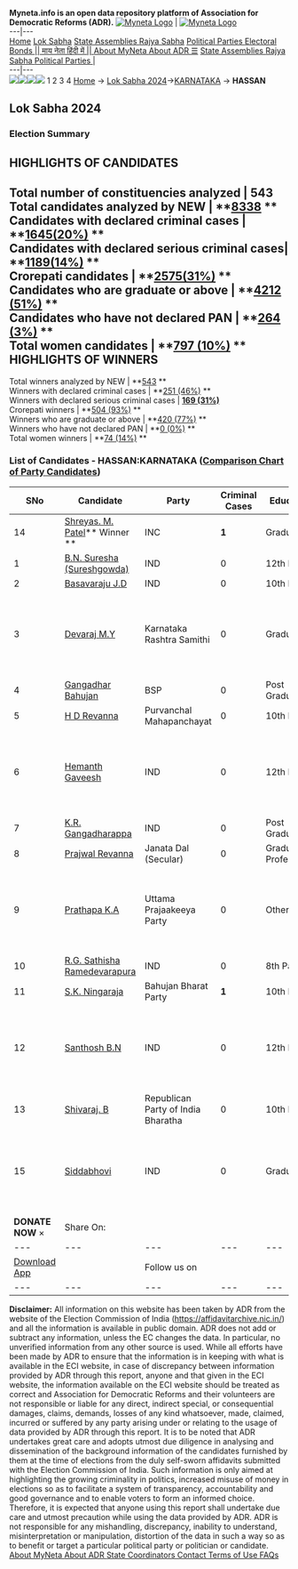 **Myneta.info is an open data repository platform of Association for Democratic Reforms (ADR).**
[![Myneta Logo](https://www.myneta.info/lib/img/myneta-logo.png)](https://www.myneta.info/) | [![Myneta Logo](https://www.myneta.info/lib/img/adr-logo.png)](https://adrindia.org)  
---|---  
[Home](https://www.myneta.info/) [Lok Sabha](https://www.myneta.info/#ls "Lok Sabha") [ State Assemblies ](https://www.myneta.info/#sa "State Assemblies") [Rajya Sabha](https://www.myneta.info/#rs "Rajya Sabha") [Political Parties ](https://www.myneta.info/party "Political Parties") [ Electoral Bonds ](https://www.myneta.info/electoral_bonds "Electoral Bonds") [ || माय नेता हिंदी में || ](https://translate.google.co.in/translate?prev=hp&hl=en&js=y&u=www.myneta.info&sl=en&tl=hi&history_state0=) [ About MyNeta ](https://adrindia.org/content/about-myneta) [ About ADR ](https://adrindia.org/about-adr/who-we-are) [☰](javascript:void\(0\))
[ State Assemblies ](https://www.myneta.info/#sa "State Assemblies") [ Rajya Sabha ](https://www.myneta.info/#rs "Rajya Sabha") [ Political Parties ](https://www.myneta.info/party "Political Parties")
|   
---|---  
![](https://www.myneta.info/lib/img/banner/banner-1.png)![](https://www.myneta.info/lib/img/banner/banner-2.png)![](https://www.myneta.info/lib/img/banner/banner-3.png)![](https://www.myneta.info/lib/img/banner/banner-4.png)
1  2  3  4 
[Home](https://www.myneta.info/) → [Lok Sabha 2024](https://www.myneta.info/LokSabha2024/)→[KARNATAKA](https://www.myneta.info/LokSabha2024/index.php?action=show_constituencies&state_id=16) → **HASSAN**
### 
## Lok Sabha 2024
###  Election Summary 
HIGHLIGHTS OF CANDIDATES  
---  
Total number of constituencies analyzed |  543   
Total candidates analyzed by NEW | **[8338](https://www.myneta.info/LokSabha2024/index.php?action=summary&subAction=candidates_analyzed&sort=candidate#summary) **  
Candidates with declared criminal cases | **[1645(20%)](https://www.myneta.info/LokSabha2024/index.php?action=summary&subAction=crime&sort=candidate#summary) **  
Candidates with declared serious criminal cases| **[1189(14%)](https://www.myneta.info/LokSabha2024/index.php?action=summary&subAction=serious_crime&sort=candidate#summary) **  
Crorepati candidates | **[2575(31%)](https://www.myneta.info/LokSabha2024/index.php?action=summary&subAction=crorepati&sort=candidate#summary) **  
Candidates who are graduate or above | **[4212 (51%)](https://www.myneta.info/LokSabha2024/index.php?action=summary&subAction=education&sort=candidate#summary) **  
Candidates who have not declared PAN | **[264 (3%)](https://www.myneta.info/LokSabha2024/index.php?action=summary&subAction=without_pan&sort=candidate#summary) **  
Total women candidates | **[797 (10%)](https://www.myneta.info/LokSabha2024/index.php?action=summary&subAction=women_candidate&sort=candidate#summary) **  
HIGHLIGHTS OF WINNERS  
---  
Total winners analyzed by NEW | **[543](https://www.myneta.info/LokSabha2024/index.php?action=summary&subAction=winner_analyzed&sort=candidate#summary) **  
Winners with declared criminal cases | **[251 (46%)](https://www.myneta.info/LokSabha2024/index.php?action=summary&subAction=winner_crime&sort=candidate#summary) **  
Winners with declared serious criminal cases | **[169 (31%)](https://www.myneta.info/LokSabha2024/index.php?action=summary&subAction=winner_serious_crime&sort=candidate#summary)**  
Crorepati winners | **[504 (93%)](https://www.myneta.info/LokSabha2024/index.php?action=summary&subAction=winner_crorepati&sort=candidate#summary) **  
Winners who are graduate or above | **[420 (77%)](https://www.myneta.info/LokSabha2024/index.php?action=summary&subAction=winner_education&sort=candidate#summary) **  
Winners who have not declared PAN | **[0 (0%)](https://www.myneta.info/LokSabha2024/index.php?action=summary&subAction=winner_without_pan&sort=candidate#summary) **  
Total women winners | **[74 (14%)](https://www.myneta.info/LokSabha2024/index.php?action=summary&subAction=winner_women&sort=candidate#summary) **  
### List of Candidates - HASSAN:KARNATAKA ([Comparison Chart of Party Candidates](https://www.myneta.info/LokSabha2024/comparisonchart.php?constituency_id=176))
SNo | Candidate| Party| Criminal Cases| Education| Age| Total Assets| Liabilities  
---|---|---|---|---|---|---|---  
14  | [Shreyas. M. Patel](https://www.myneta.info/LokSabha2024/candidate.php?candidate_id=1890)** Winner ** | INC | **1** | Graduate| 32 | Rs 42,67,10,045 ~ 42 Crore+ | Rs 88,80,873 ~ 88 Lacs+  
1  | [B.N. Suresha (Sureshgowda)](https://www.myneta.info/LokSabha2024/candidate.php?candidate_id=2641) | IND | 0 | 12th Pass| 51 | Rs 9,78,227 ~ 9 Lacs+ | Rs 2,02,946 ~ 2 Lacs+  
2  | [Basavaraju J.D](https://www.myneta.info/LokSabha2024/candidate.php?candidate_id=2048) | IND | 0 | 10th Pass| 60 | Rs 3,34,95,114 ~ 3 Crore+ | Rs 33,15,876 ~ 33 Lacs+  
3  | [Devaraj M.Y](https://www.myneta.info/LokSabha2024/candidate.php?candidate_id=1891) | Karnataka Rashtra Samithi | 0 | Graduate| 46 | ![](https://myneta.info/image_v2.php?myneta_folder=LokSabha2024&candidate_id=1891&col=ta) | ![](https://myneta.info/image_v2.php?myneta_folder=LokSabha2024&candidate_id=1891&col=lia)  
4  | [Gangadhar Bahujan](https://www.myneta.info/LokSabha2024/candidate.php?candidate_id=2046) | BSP | 0 | Post Graduate| 43 | Rs 50,64,100 ~ 50 Lacs+ | Rs 20,000 ~ 20 Thou+  
5  | [H D Revanna](https://www.myneta.info/LokSabha2024/candidate.php?candidate_id=1892) | Purvanchal Mahapanchayat | 0 | 10th Pass| 48 | Rs 31,00,000 ~ 31 Lacs+ | Rs 1,00,000 ~ 1 Lacs+  
6  | [Hemanth Gaveesh](https://www.myneta.info/LokSabha2024/candidate.php?candidate_id=2640) | IND | 0 | 12th Pass| 38 | ![](https://myneta.info/image_v2.php?myneta_folder=LokSabha2024&candidate_id=2640&col=ta) | ![](https://myneta.info/image_v2.php?myneta_folder=LokSabha2024&candidate_id=2640&col=lia)  
7  | [K.R. Gangadharappa](https://www.myneta.info/LokSabha2024/candidate.php?candidate_id=2342) | IND | 0 | Post Graduate| 72 | Rs 77,27,500 ~ 77 Lacs+ | Rs 21,45,000 ~ 21 Lacs+  
8  | [Prajwal Revanna](https://www.myneta.info/LokSabha2024/candidate.php?candidate_id=1893) | Janata Dal (Secular) | 0 | Graduate Professional| 34 | Rs 40,88,71,060 ~ 40 Crore+ | Rs 7,52,79,104 ~ 7 Crore+  
9  | [Prathapa K.A](https://www.myneta.info/LokSabha2024/candidate.php?candidate_id=2343) | Uttama Prajaakeeya Party | 0 | Others| 29 | ![](https://myneta.info/image_v2.php?myneta_folder=LokSabha2024&candidate_id=2343&col=ta) | ![](https://myneta.info/image_v2.php?myneta_folder=LokSabha2024&candidate_id=2343&col=lia)  
10  | [R.G. Sathisha Ramedevarapura](https://www.myneta.info/LokSabha2024/candidate.php?candidate_id=2050) | IND | 0 | 8th Pass| 52 | Rs 8,00,000 ~ 8 Lacs+ | Rs 4,38,000 ~ 4 Lacs+  
11  | [S.K. Ningaraja](https://www.myneta.info/LokSabha2024/candidate.php?candidate_id=2638) | Bahujan Bharat Party | **1** | 10th Pass| 47 | Rs 22,30,000 ~ 22 Lacs+ | Rs 30,00,000 ~ 30 Lacs+  
12  | [Santhosh B.N](https://www.myneta.info/LokSabha2024/candidate.php?candidate_id=2344) | IND | 0 | 12th Pass| 35 | ![](https://myneta.info/image_v2.php?myneta_folder=LokSabha2024&candidate_id=2344&col=ta) | ![](https://myneta.info/image_v2.php?myneta_folder=LokSabha2024&candidate_id=2344&col=lia)  
13  | [Shivaraj. B](https://www.myneta.info/LokSabha2024/candidate.php?candidate_id=3062) | Republican Party of India Bharatha | 0 | 10th Pass| 49 | Rs 15,03,500 ~ 15 Lacs+ | Rs 25,000 ~ 25 Thou+  
15  | [Siddabhovi](https://www.myneta.info/LokSabha2024/candidate.php?candidate_id=3063) | IND | 0 | Graduate| 41 | ![](https://myneta.info/image_v2.php?myneta_folder=LokSabha2024&candidate_id=3063&col=ta) | ![](https://myneta.info/image_v2.php?myneta_folder=LokSabha2024&candidate_id=3063&col=lia)  
|  **DONATE NOW** × |  Share On:  | [](https://api.whatsapp.com/send?text=https%3A%2F%2Fmyneta.info%2Fpunjab2022%2Findex.php%3Faction%3Dshow_constituencies%26state_id%3D19) | [](https://www.facebook.com/sharer/sharer.php?u=https%3A%2F%2Fmyneta.info%2Fpunjab2022%2Findex.php%3Faction%3Dshow_constituencies%26state_id%3D19) | [](https://twitter.com/share?url=https%3A%2F%2Fmyneta.info%2Fpunjab2022%2Findex.php%3Faction%3Dshow_constituencies%26state_id%3D19)  
---|---|---|---|---  
| [ Download App ](https://play.google.com/store/apps/details?id=com.webrosoft.myneta1&pcampaignid=pcampaignidMKT-Other-global-all-co-prtnr-py-PartBadge-Mar2515-1) | [](https://play.google.com/store/apps/details?id=com.webrosoft.myneta1&pcampaignid=pcampaignidMKT-Other-global-all-co-prtnr-py-PartBadge-Mar2515-1) |  Follow us on  | [](https://www.facebook.com/adrindia.org/) | [](https://twitter.com/adrspeaks) | [](https://groups.google.com/g/national-election-watch?hl=en&pli=1) | [](https://www.instagram.com/adrspeaks/) | [](https://www.youtube.com/user/adrspeaks) | [](https://sharechat.com/profile/adrspeaks)  
---|---|---|---|---|---|---|---|---  
**Disclaimer:** All information on this website has been taken by ADR from the website of the Election Commission of India (https://affidavitarchive.nic.in/) and all the information is available in public domain. ADR does not add or subtract any information, unless the EC changes the data. In particular, no unverified information from any other source is used. While all efforts have been made by ADR to ensure that the information is in keeping with what is available in the ECI website, in case of discrepancy between information provided by ADR through this report, anyone and that given in the ECI website, the information available on the ECI website should be treated as correct and Association for Democratic Reforms and their volunteers are not responsible or liable for any direct, indirect special, or consequential damages, claims, demands, losses of any kind whatsoever, made, claimed, incurred or suffered by any party arising under or relating to the usage of data provided by ADR through this report. It is to be noted that ADR undertakes great care and adopts utmost due diligence in analysing and dissemination of the background information of the candidates furnished by them at the time of elections from the duly self-sworn affidavits submitted with the Election Commission of India. Such information is only aimed at highlighting the growing criminality in politics, increased misuse of money in elections so as to facilitate a system of transparency, accountability and good governance and to enable voters to form an informed choice. Therefore, it is expected that anyone using this report shall undertake due care and utmost precaution while using the data provided by ADR. ADR is not responsible for any mishandling, discrepancy, inability to understand, misinterpretation or manipulation, distortion of the data in such a way so as to benefit or target a particular political party or politician or candidate. 
[ About MyNeta ](https://adrindia.org/content/about-myneta) [ About ADR ](https://adrindia.org/about-adr/who-we-are) [ State Coordinators ](https://adrindia.org/about-adr/state-coordinators) [ Contact ](https://adrindia.org/contact-us) [ Terms of Use ](https://adrindia.org/content/adr-terms-use) [ FAQs ](https://adrindia.org/content/faqs)
